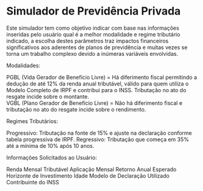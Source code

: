 # Simulador de Previdência Privada

Este simulador tem como objetivo indicar com base nas informações inseridas pelo usuário qual é a melhor modalidade e regime tributário indicado, a escolha destes parâmetros traz impactos financeiros significativos aos aderentes de planos de previdência e muitas vezes se torna um trabalho complexo devido a inúmeras variáveis envolvidas. 

Modalidades:

PGBL (Vida Gerador de Benefício Livre) = Há diferimento fiscal permitindo a dedução de até 12% da renda anual tributável, válido para quem utiliza o Modelo Completo de IRPF e contribui para o INSS. Tributação no ato do resgate incide sobre o montante.   
VGBL (Plano Gerador de Benefício Livre) = Não há diferimento fiscal e tributação no ato do resgate incide sobre o rendimento. 

Regimes Tributários: 

Progressivo: Tributação na fonte de 15% e ajuste na declaração conforme tabela progressiva de IRPF.
Regressivo: Tributação que começa em 35% até a mínima de 10% após 10 anos.  

Informações Solicitados ao Usuário: 

Renda Mensal Tributável
Aplicação Mensal
Retorno Anual Esperado
Horizonte de Investimento
Idade
Modelo de Declaração Utilizado
Contribuinte do INSS
